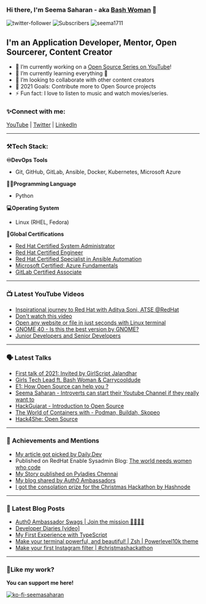 ### Hi there, I'm Seema Saharan - aka [Bash Woman](https://youtube.com/BashWoman) 👋

![twitter-follower](https://img.shields.io/twitter/follow/SeemaSaharan5?style=social) ![Subscribers](https://img.shields.io/youtube/channel/subscribers/UCC99DrwSR_utFaF1qie-ktQ?label=YouTube%20Subscribers&style=social) <img src="https://komarev.com/ghpvc/?username=seema1711" alt="seema1711"/> </p> 

## I'm an Application Developer, Mentor, Open Sourcerer, Content Creator

- 🔭 I’m currently working on a [Open Source Series on YouTube](https://www.youtube.com/watch?v=wN9v0z3No24&list=PLhrUS-gSH3xBg9HPUU3z7WcKAgyYRog8H)!
- 🌱 I’m currently learning everything 🤣
- 👯 I’m looking to collaborate with other content creators
- 🥅 2021 Goals: Contribute more to Open Source projects
- ⚡ Fun fact: I love to listen to music and watch movies/series.

### ✨Connect with me:

[YouTube](https://youtube.com/BashWoman) | [Twitter](https://twitter.com/SeemaSaharan5) | [LinkedIn](https://linkedin.com/in/seemasaharan)

---

### ⚒Tech Stack:

**♾DevOps Tools**
- Git, GitHub, GitLab, Ansible, Docker, Kubernetes, Microsoft Azure

**👩‍💻Programming Language**
- Python

**💻Operating System**
- Linux (RHEL, Fedora)

**📄Global Certifications**
- [Red Hat Certified System Administrator](https://rhtapps.redhat.com/verify?certId=180-136-111)
- [Red Hat Certified Engineer](https://rhtapps.redhat.com/verify?certId=180-136-111)
- [Red Hat Certified Specialist in Ansible Automation](https://rhtapps.redhat.com/verify?certId=180-136-111)
- [Microsoft Certified: Azure Fundamentals](https://www.credly.com/badges/c6330074-3315-4170-9ccb-8f8a725c9095/public_url)
- [GitLab Certified Associate](https://badgr.com/public/assertions/Ibw3wCwfStW-VqvKmtDxNg)

---

### 📺 Latest YouTube Videos

<!-- YOUTUBE:START -->
- [Inspirational journey to Red Hat with Aditya Soni, ATSE @RedHat](https://www.youtube.com/watch?v=noaUkN9wc18)
- [Don't watch this video](https://www.youtube.com/watch?v=bb7hxxQTTOo)
- [Open any website or file in just seconds with Linux terminal](https://www.youtube.com/watch?v=kMdRZXXknCI)
- [GNOME 40 - Is this the best version by GNOME?](https://www.youtube.com/watch?v=0Rkwrl8v3Dc)
- [Junior Developers and Senior Developers](https://www.youtube.com/watch?v=NAXMbZPg_OM)
<!-- YOUTUBE:END -->

---

### 🗣 Latest Talks

- [First talk of 2021: Invited by GirlScript Jalandhar](https://twitter.com/GirlScriptJal/status/1343471030413656064?s=20)
- [Girls Tech Lead ft. Bash Woman & Carrycooldude](https://www.youtube.com/watch?v=UBbNQFUoA_M)
- [E1: How Open Source can help you ?](https://youtu.be/kihitlW2DM4)
- [Seema Saharan - Introverts can start their Youtube Channel if they really want to](https://youtu.be/XhANODKeoBY)
- [HackGujarat - Introduction to Open Source](https://youtu.be/dZE0_1g0jNo)
- [The World of Containers with - Podman, Buildah, Skopeo](https://youtu.be/t8nw7jU1gds)
- [Hack4She: Open Source](https://www.linkedin.com/posts/hack4she_hackathon-hackathon2020-hack4she-activity-6730552906552004608-6zh3)

---

### 🚀 Achievements and Mentions

- [My article got picked by Daily.Dev](https://t.co/sXOZK7trNe?amp=1)
- Published on RedHat Enable Sysadmin Blog: [The world needs women who code](https://www.redhat.com/sysadmin/women-who-code)
- [My Story published on Pyladies Chennai](https://medium.com/pyladies-chennai/seema-saharan-92f21257ccf6)
- [My blog shared by Auth0 Ambassadors](https://twitter.com/Auth0Ambassador/status/1346178234811969536?s=20)
- [I got the consolation prize for the Christmas Hackathon by Hashnode](https://townhall.hashnode.com/hashnode-christmas-hackathon-winners)

---

### 📕 Latest Blog Posts

<!-- BLOG-POST-LIST:START -->
- [Auth0 Ambassador Swags | Join the mission 🚀👩🏻‍💻](https://dev.to/seema1711/auth0-ambassador-swags-join-the-mission-jld)
- [Developer Diaries [video]](https://dev.to/seema1711/developer-diaries-video-3p4e)
- [My First Experience with TypeScript](https://dev.to/seema1711/my-first-experience-with-typescript-41j3)
- [Make your terminal powerful, and beautiful! | Zsh | Powerlevel10k theme](https://dev.to/seema1711/make-your-terminal-powerful-and-beautiful-zsh-powerlevel10k-theme-30f3)
- [Make your first Instagram filter | #christmashackathon](https://dev.to/seema1711/make-your-first-instagram-filter-christmashackathon-6f4)
<!-- BLOG-POST-LIST:END -->

---

### 💖Like my work? 

**You can support me here!**

[![ko-fi-seemasaharan](https://ko-fi.com/img/githubbutton_sm.svg)](https://ko-fi.com/W7W04J3YT)


